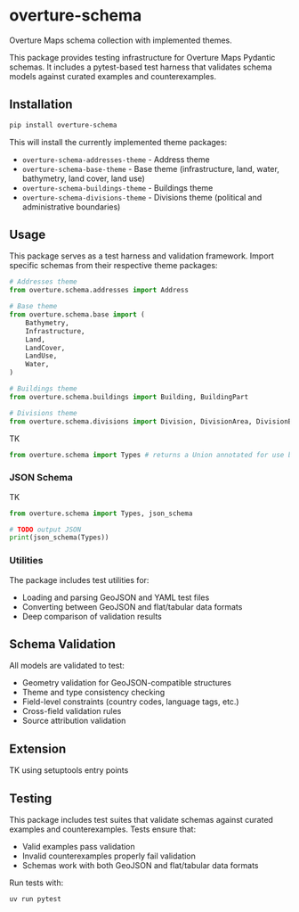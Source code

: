 # overture-schema

Overture Maps schema collection with implemented themes.

This package provides testing infrastructure for Overture Maps Pydantic schemas. It includes a pytest-based test harness that validates schema models against curated examples and counterexamples.

## Installation

```bash
pip install overture-schema
```

This will install the currently implemented theme packages:

- `overture-schema-addresses-theme` - Address theme
- `overture-schema-base-theme` - Base theme (infrastructure, land, water, bathymetry, land cover, land use)
- `overture-schema-buildings-theme` - Buildings theme
- `overture-schema-divisions-theme` - Divisions theme (political and administrative boundaries)

## Usage

This package serves as a test harness and validation framework. Import specific schemas from their
respective theme packages:

```python
# Addresses theme
from overture.schema.addresses import Address

# Base theme
from overture.schema.base import (
    Bathymetry,
    Infrastructure,
    Land,
    LandCover,
    LandUse,
    Water,
)

# Buildings theme
from overture.schema.buildings import Building, BuildingPart

# Divisions theme
from overture.schema.divisions import Division, DivisionArea, DivisionBoundary
```

TK

```python
from overture.schema import Types # returns a Union annotated for use by Pydantic as a discriminated union
```

### JSON Schema

TK

```python
from overture.schema import Types, json_schema

# TODO output JSON
print(json_schema(Types))
```

### Utilities

The package includes test utilities for:

- Loading and parsing GeoJSON and YAML test files
- Converting between GeoJSON and flat/tabular data formats
- Deep comparison of validation results

## Schema Validation

All models are validated to test:

- Geometry validation for GeoJSON-compatible structures
- Theme and type consistency checking
- Field-level constraints (country codes, language tags, etc.)
- Cross-field validation rules
- Source attribution validation

## Extension

TK using setuptools entry points

## Testing

This package includes test suites that validate schemas against curated examples and
counterexamples. Tests ensure that:

- Valid examples pass validation
- Invalid counterexamples properly fail validation
- Schemas work with both GeoJSON and flat/tabular data formats

Run tests with:

```bash
uv run pytest
```
